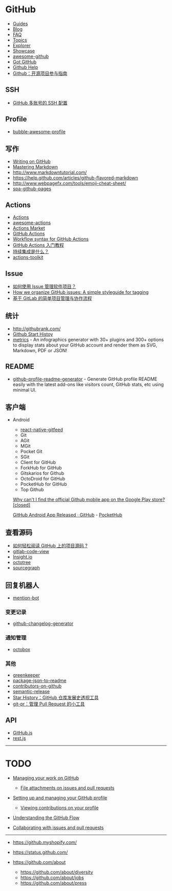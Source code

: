 GitHub
========

- [Guides](https://guides.github.com/)
- [Blog](https://github.com/blog)
- [FAQ](https://help.github.com/)
- [Topics](https://github.com/topics)
- [Explorer](https://github.com/explore)
- [Showcase](https://github.com/showcases)
- [awesome-github](https://github.com/AntBranch/)
- [Got GitHub](https://github.com/gotgit/gotgithub)
- [Github Help](https://github.com/waylau/github-help)
- [Github：开源项目参与指南](https://opensource.guide)

## SSH

- [GitHub 多账号的 SSH 配置](https://learnku.com/articles/4411/github-multi-account-ssh-configuration)

## Profile

- [bubble-awesome-profile](https://bubble-awesome-profile.vercel.app/)

## 写作

- [Writing on GitHub](https://help.github.com/categories/writing-on-github/)
- [Mastering Markdown](https://guides.github.com/features/mastering-markdown/)
- http://www.markdowntutorial.com/
- https://help.github.com/articles/github-flavored-markdown
- http://www.webpagefx.com/tools/emoji-cheat-sheet/
- [spa-github-pages](https://github.com/rafrex/spa-github-pages)

## Actions

- [Actions](https://github.com/features/actions)
- [awesome-actions](https://github.com/sdras/awesome-actions)
- [Actions Market](https://github.com/marketplace?type=actions)
- [GitHub Actions](https://github.com/actions)
- [Workflow syntax for GitHub Actions](https://help.github.com/en/articles/workflow-syntax-for-github-actions)
- [GitHub Actions 入门教程](http://www.ruanyifeng.com/blog/2019/09/getting-started-with-github-actions.html)
- [持续集成是什么？](http://www.ruanyifeng.com/blog/2015/09/continuous-integration.html)
- [actions-toolkit](https://github.com/JasonEtco/actions-toolkit)

## Issue

- [如何使用 Issue 管理软件项目？](http://www.ruanyifeng.com/blog/2017/08/issue.html)
- [How we organize GitHub issues: A simple styleguide for tagging](https://robinpowered.com/blog/best-practice-system-for-organizing-and-tagging-github-issues/)
- [基于 GitLab 的简单项目管理与协作流程](http://www.zlovezl.cn/articles/project-manage-with-gitlab/)

## 统计

- http://githubrank.com/
- [Github Start Histoy](https://star-history.com/)
- [metrics](https://github.com/lowlighter/metrics) - An infographics generator with 30+ plugins and 300+ options to display stats about your GitHub account and render them as SVG, Markdown, PDF or JSON!

## README

- [github-profile-readme-generator](https://github.com/rahuldkjain/github-profile-readme-generator) - Generate GitHub profile README easily with the latest add-ons like visitors count, GitHub stats, etc using minimal UI.

## 客户端

- Android

    - [react-native-gitfeed](https://github.com/xiekw2010/react-native-gitfeed)
    - Git
    - AGit
    - MGit
    - Pocket Git
    - SGit
    - Client for GitHub
    - ForkHub for GitHub
    - Gitskarios for Github
    - OctoDroid for GitHub
    - PocketHub for GitHub
    - Top Github

    [Why can't I find the official Github mobile app on the Google Play store? [closed]](http://stackoverflow.com/questions/29623018/why-cant-i-find-the-official-github-mobile-app-on-the-google-play-store)

    [GitHub Android App Released · GitHub](https://github.com/blog/1187-github-android-app-released) - [PocketHub](https://github.com/pockethub/PocketHub)

## 查看源码

- [如何轻松阅读 GitHub 上的项目源码 ?](https://www.zhihu.com/question/27821340/answer/393318616)
- [gitlab-code-view](https://chrome.google.com/webstore/detail/gitlab-code-view/gglalfcdiahpedikbmegmmkmpmajnpjj)
- [Insight.io](https://chrome.google.com/webstore/detail/insightio-for-github/pmhfgjjhhomfplgmbalncpcohgeijonh)
- [octotree](https://github.com/buunguyen/octotree)
- [sourcegraph](https://about.sourcegraph.com/)

## 回复机器人

- [mention-bot](https://github.com/facebook/mention-bot)

### 变更记录

- [github-changelog-generator](https://github.com/skywinder/github-changelog-generator)

### 通知管理

- [octobox](https://github.com/octobox/octobox)

### 其他

- [greenkeeper](https://github.com/greenkeeperio/greenkeeper)
- [package-json-to-readme](https://github.com/zeke/package-json-to-readme)
- [contributors-on-github](https://github.com/hzoo/contributors-on-github)
- [semantic-release](https://github.com/semantic-release/semantic-release)
- [Star History：GitHub 仓库发展史透视工具](http://www.timqian.com/star-history/)
- [git-pr：管理 Pull Request 的小工具](http://www.feweekly.com/trackers/open/06a4f3b8794c0593710324f2ac565d50)


## API

- [GitHub.js](https://github.com/github-tools/github)
- [rest.js](https://github.com/octokit/rest.js)

---

# TODO
- [Managing your work on GitHub](https://help.github.com/categories/managing-your-work-on-github/)

    - [File attachments on issues and pull requests](https://help.github.com/articles/file-attachments-on-issues-and-pull-requests/)

- [Setting up and managing your GitHub profile ](https://help.github.com/categories/setting-up-and-managing-your-github-profile)
    
    - [Viewing contributions on your profile](https://help.github.com/articles/viewing-contributions-on-your-profile/)

- [Understanding the GitHub Flow](https://guides.github.com/introduction/flow/)
- [Collaborating with issues and pull requests](https://help.github.com/articles/about-pull-requests/)

---

- https://github.myshopify.com/
- https://status.github.com/
- https://github.com/about

    - https://github.com/about/diversity
    - https://github.com/about/jobs
    - https://github.com/about/press

